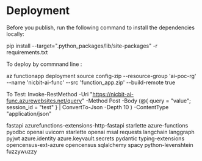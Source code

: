 # Deployment

Before you publish, run the following command to install the dependencies locally:

 pip install  --target=".python_packages/lib/site-packages"  -r requirements.txt


To deploy by commnand line :

az functionapp deployment source config-zip --resource-group 'ai-poc-rg' --name 'nicbit-ai-func' --src 'function_app.zip' --build-remote true

To Test:
Invoke-RestMethod -Uri "https://nicbit-ai-func.azurewebsites.net/query" -Method Post -Body (@{ query  = "value"; session_id = "test" } | ConvertTo-Json -Depth 10 ) -ContentType "application/json"



fastapi
azurefunctions-extensions-http-fastapi
starlette
azure-functions
pyodbc
openai
uvicorn
starlette
openai
msal
requests
langchain
langgraph
pyjwt
azure.identity
azure.keyvault.secrets
pydantic
typing-extensions
opencensus-ext-azure
opencensus
sqlalchemy
spacy
python-levenshtein
fuzzywuzzy